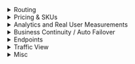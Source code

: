<details> 
  <summary>Routing</summary>
# Traffic Manager Routing
https://docs.microsoft.com/en-us/azure/traffic-manager/traffic-manager-routing-methods
  
There are **six routing methods available**
1. Priority - use when you have 1 primary, 1 secondary location to route to
1. Weighted - load balance based on user-defined weights
1. Performance - geographic least latency / closest
1. Geographic - use for compliance w local laws. **Generally not recommended - use nested profiles instead**
1. Multivalue - returns multiple DNS entries to end user. Use if you want a customer to be able to choose IPv4/IPv6 endpoint for same resource (i.e. it gives option for both to end user)
1. Subnet - route specific users to specific endpoints

**What can TM route?** - anything on public internet; not usable within a vnet/private network

**Sticky sessions?** - this is DNS so no. Besides, th source IP received by TM is the Recursive DNS service, not the customer/end user

**What is a nested profile and why?**
  - MSFT recommends against Geographic routing and prefers nested routes [in this FAQ document](https://docs.microsoft.com/en-us/azure/traffic-manager/traffic-manager-faqs)
  - Why? 
      - A region can be assigned to only one endpoint within a profile if it is using the geographic routing method.
      - If that endpoint is unavailable, Traffic Manager does not failover to another endpoint 
      - Nested profiles mitigate this by allowing both geographic routing but multiple endpoints + auto failover
</details>


<details>
  <summary>Pricing & SKUs</summary>

</details>  

<details>
  <summary>Analytics and Real User Measurements</summary>
# Analytics and RUM
https://docs.microsoft.com/en-us/azure/traffic-manager/traffic-manager-faqs#real-user-measurements
 
**What is Real User Measurements?** - social latency; customers data tracked to speed up future queries

**What routing profiles support this?** - Only performance routing

**Where do I enable?** - Subscription level, not TM

**How?** - Embed javascript generated by TM into web app
 
</details>  

<details>
  <summary>Business Continuity / Auto Failover</summary>
**Can TM survive region failure?** - Yes. Your responsibility though to deploy the resources for the endpoints in multiple regions
  
# High Availability / DR / BC w Traffic Manager

https://docs.microsoft.com/en-us/azure/traffic-manager/traffic-manager-routing-methods#priority

Use **Priority Traffic-Routing Method**

> The Traffic Manager profile contains a prioritized list of service endpoints. **By default, Traffic Manager sends all traffic to the primary (highest-priority) endpoint** 
> **If the primary endpoint is not available, Traffic Manager routes the traffic to the second endpoint**
> If both the primary and secondary endpoints are not available, the traffic goes to the third, and so on. 
< Availability of the endpoint is based on the configured status (enabled or disabled) and the ongoing endpoint monitoring.

![x](https://docs.microsoft.com/en-us/azure/traffic-manager/media/traffic-manager-routing-methods/priority.png)
  
  
</details>  

<details>
  <summary>Endpoints</summary>
# Endpoints
https://docs.microsoft.com/en-us/azure/traffic-manager/traffic-manager-faqs#traffic-manager-endpoints
  
**What can I use - IP? DNS name?** - 3 thngs:
- CNAME that points to a DNS name w IPv4 (A record) or IPv6 (AAAA)
- IPv4 - must mark endpoint as **External**
- IPv6 - must mark endpoint as **External**
  
**Can I use Traffic Manager with endpoints from multiple subscriptions?** - No

**Can I use TM w deployment slots?** - Yes

**Does Traffic Manager support IPv6 endpoints?** - Yes, w a caveat. Traffic Manager does not currently provide IPv6-addressable *name servers* but, as long as the name server has IPv4 endpoint, the name server can return IPv6 to end user

**Healthcheck?** - https://docs.microsoft.com/en-us/azure/traffic-manager/traffic-manager-faqs#traffic-manager-endpoint-monitoring
- Portal, REST API, PowerShell, and Azure CLI
- Azure Monitor has graphical show

**Healthcheck use https?** - Yes but no cert. validation

**Healthcheck in header?** - Yes, https host headers defined at the profile level in TM

**Alert on healthcheck fail?** - Azure Monitor

</details>  


<details>
  <summary>Traffic View</summary>
# Traffic View
https://docs.microsoft.com/en-us/azure/traffic-manager/traffic-manager-faqs#traffic-view

**What?** - It uses the queries received by Traffic Manager and the network latency intelligence tables that the service maintains to provide you with the following:
- The **regions from** where your users are connecting to your endpoints in Azure.
- The **volume** of users connecting from these regions.
- The Azure **regions to** which they are getting routed to.
- Their **latency** experience to these Azure regions.
This information is available for you to consume through **geographical map** overlay and **tabular views** in the portal in addition to being available as **raw data** for you to download.

</details>  

<details>
  <summary>Misc</summary>
**Move - have existing TM and want to move {public IP, web app, app svc plan, etc}?** - Delete endpoints, move resource, add endpoint
  
**Resource groups and TM** - TM is global, not location-specific but it requires a resource group which is location-specific.
</details>  
